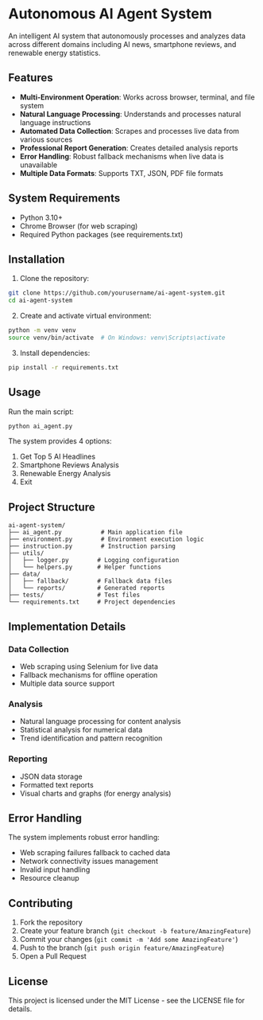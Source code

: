# Autonomous AI Agent System

An intelligent AI system that autonomously processes and analyzes data across different domains including AI news, smartphone reviews, and renewable energy statistics.

## Features

- **Multi-Environment Operation**: Works across browser, terminal, and file system
- **Natural Language Processing**: Understands and processes natural language instructions
- **Automated Data Collection**: Scrapes and processes live data from various sources
- **Professional Report Generation**: Creates detailed analysis reports
- **Error Handling**: Robust fallback mechanisms when live data is unavailable
- **Multiple Data Formats**: Supports TXT, JSON, PDF file formats

## System Requirements

- Python 3.10+
- Chrome Browser (for web scraping)
- Required Python packages (see requirements.txt)

## Installation

1. Clone the repository:
```bash
git clone https://github.com/yourusername/ai-agent-system.git
cd ai-agent-system
```

2. Create and activate virtual environment:
```bash
python -m venv venv
source venv/bin/activate  # On Windows: venv\Scripts\activate
```

3. Install dependencies:
```bash
pip install -r requirements.txt
```

## Usage

Run the main script:
```bash
python ai_agent.py
```

The system provides 4 options:
1. Get Top 5 AI Headlines
2. Smartphone Reviews Analysis
3. Renewable Energy Analysis
4. Exit

## Project Structure

```
ai-agent-system/
├── ai_agent.py           # Main application file
├── environment.py        # Environment execution logic
├── instruction.py        # Instruction parsing
├── utils/
│   ├── logger.py        # Logging configuration
│   └── helpers.py       # Helper functions
├── data/
│   ├── fallback/        # Fallback data files
│   └── reports/         # Generated reports
├── tests/               # Test files
└── requirements.txt     # Project dependencies
```

## Implementation Details

### Data Collection
- Web scraping using Selenium for live data
- Fallback mechanisms for offline operation
- Multiple data source support

### Analysis
- Natural language processing for content analysis
- Statistical analysis for numerical data
- Trend identification and pattern recognition

### Reporting
- JSON data storage
- Formatted text reports
- Visual charts and graphs (for energy analysis)

## Error Handling

The system implements robust error handling:
- Web scraping failures fallback to cached data
- Network connectivity issues management
- Invalid input handling
- Resource cleanup

## Contributing

1. Fork the repository
2. Create your feature branch (`git checkout -b feature/AmazingFeature`)
3. Commit your changes (`git commit -m 'Add some AmazingFeature'`)
4. Push to the branch (`git push origin feature/AmazingFeature`)
5. Open a Pull Request

## License

This project is licensed under the MIT License - see the LICENSE file for details.
